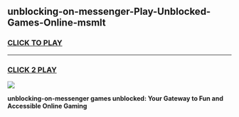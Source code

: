 
## unblocking-on-messenger-Play-Unblocked-Games-Online-msmlt
<h3>
<a href="https://premium76.site?title=unblocking-on-messenger&ref=25A">CLICK TO PLAY</a></h3>
<hr>

<h3>
<a href="https://premium76.site?title=unblocking-on-messenger&ref=25A">CLICK 2 PLAY</a>
  
</h3>

<a href="https://premium76.site?title=unblocking-on-messenger&ref=25A"><img src="https://clearcache.store/games.png"></a>


**unblocking-on-messenger games unblocked: Your Gateway to Fun and Accessible Online Gaming**
